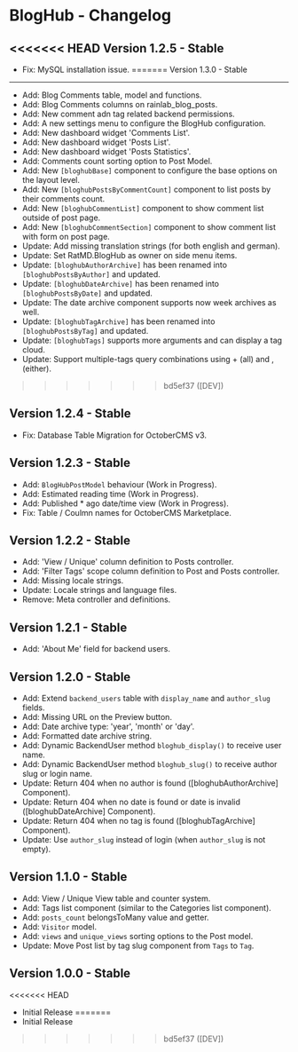BlogHub - Changelog
===================

<<<<<<< HEAD
Version 1.2.5 - Stable
----------------------
- Fix: MySQL installation issue.
=======
Version 1.3.0 - Stable
----------------------
- Add: Blog Comments table, model and functions.
- Add: Blog Comments columns on rainlab_blog_posts.
- Add: New comment adn tag related backend permissions.
- Add: A new settings menu to configure the BlogHub configuration.
- Add: New dashboard widget 'Comments List'.
- Add: New dashboard widget 'Posts List'.
- Add: New dashboard widget 'Posts Statistics'.
- Add: Comments count sorting option to Post Model.
- Add: New `[bloghubBase]` component to configure the base options on the layout level.
- Add: New `[bloghubPostsByCommentCount]` component to list posts by their comments count.
- Add: New `[bloghubCommentList]` component to show comment list outside of post page.
- Add: New `[bloghubCommentSection]` component to show comment list with form on post page.
- Update: Add missing translation strings (for both english and german).
- Update: Set RatMD.BlogHub as owner on side menu items.
- Update: `[bloghubAuthorArchive]` has been renamed into `[bloghubPostsByAuthor]` and updated.
- Update: `[bloghubDateArchive]` has been renamed into `[bloghubPostsByDate]` and updated.
- Update: The date archive component supports now week archives as well.
- Update: `[bloghubTagArchive]` has been renamed into `[bloghubPostsByTag]` and updated.
- Update: `[bloghubTags]` supports more arguments and can display a tag cloud.
- Update: Support multiple-tags query combinations using + (all) and , (either).
>>>>>>> bd5ef37 ([DEV])

Version 1.2.4 - Stable
----------------------
- Fix: Database Table Migration for OctoberCMS v3.

Version 1.2.3 - Stable
----------------------
- Add: `BlogHubPostModel` behaviour (Work in Progress).
- Add: Estimated reading time (Work in Progress).
- Add: Published * ago date/time view (Work in Progress).
- Fix: Table / Coulmn names for OctoberCMS Marketplace.

Version 1.2.2 - Stable
----------------------
- Add: 'View / Unique' column definition to Posts controller.
- Add: 'Filter Tags' scope column definition to Post and Posts controller.
- Add: Missing locale strings.
- Update: Locale strings and language files.
- Remove: Meta controller and definitions.

Version 1.2.1 - Stable
----------------------
- Add: 'About Me' field for backend users.

Version 1.2.0 - Stable
----------------------
- Add: Extend `backend_users` table with `display_name` and `author_slug` fields.
- Add: Missing URL on the Preview button.
- Add: Date archive type: 'year', 'month' or 'day'.
- Add: Formatted date archive string.
- Add: Dynamic BackendUser method `bloghub_display()` to receive user name.
- Add: Dynamic BackendUser method `bloghub_slug()` to receive author slug or login name.
- Update: Return 404 when no author is found ([bloghubAuthorArchive] Component).
- Update: Return 404 when no date is found or date is invalid ([bloghubDateArchive] Component).
- Update: Return 404 when no tag is found ([bloghubTagArchive] Component).
- Update: Use `author_slug` instead of login (when `author_slug` is not empty).

Version 1.1.0 - Stable
----------------------
- Add: View / Unique View table and counter system. 
- Add: Tags list component (similar to the Categories list component).
- Add: `posts_count` belongsToMany value and getter.
- Add: `Visitor` model.
- Add: `views` and `unique_views` sorting options to the Post model.
- Update: Move Post list by tag slug component from `Tags` to `Tag`.

Version 1.0.0 - Stable
----------------------
<<<<<<< HEAD
- Initial Release
=======
- Initial Release
>>>>>>> bd5ef37 ([DEV])
